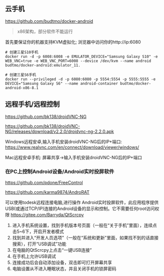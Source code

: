 
## 云手机
https://github.com/budtmo/docker-android

> x86架构，部分软件不能运行


首先要保证你的机器支持KVM虚拟化; 浏览器中访问你的http://ip:6080
```
# 创建三星S10手机
docker run -d -p 6008:6008 -e EMULATOR_DEVICE="Samsung Galaxy S10" -e WEB_VNC=true -e WEB_VNC_PORT=6008 --device /dev/kvm --name android budtmo/docker-android:emulator_11.

# 创建三星S6手机
docker run --privileged -d -p 6080:6080 -p 5554:5554 -p 5555:5555 -e DEVICE="Samsung Galaxy S6" --name android-container budtmo/docker-android-x86-8.1
```


## 远程手机/远程控制

https://github.com/bk138/droidVNC-NG

https://github.com/bk138/droidVNC-NG/releases/download/v2.2.0/droidvnc-ng-2.2.0.apk

Windows远程安卓,输入手机安装droidVNC-NG后的IP+端口: https://www.realvnc.com/en/connect/download/viewer/windows/

Mac远程安卓手机: 屏幕共享->输入手机安装droidVNC-NG后的IP+端口

### 在PC上控制Android设备/Android实时投屏软件
https://github.com/pdone/FreeControl

https://github.com/karma9874/AndroRAT


可以使用todesk远程连接电脑,进行操作
Android实时投屏软件，此应用程序提供USB(或通过TCP/IP)连接的Android设备的显示和控制。它不需要任何root访问权限
https://gitee.com/Barryda/QtScrcpy

1. 进入手机系统设置，找到手机版本号页面（一般在“关于手机”里面），连续点击5~6下，开启开发者模式
2. 找到并进入“开发人员选项”（一般在“系统和更新”里面，如果找不到的话直接搜索），打开“USB调试”功能
3. 在电脑的QtScrcpy上点击“一键USB连接”
4. 在手机上允许USB调试
5. 连接成功后会自动添加设备，双击即可打开屏幕共享
6. 电脑设置从不进入睡眠状态，并且关闭手机的锁屏密码